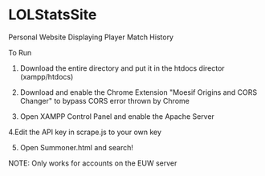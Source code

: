 # LOLStatsSite
Personal Website Displaying Player Match History

To Run

1. Download the entire directory and put it in the htdocs director (xampp/htdocs)

2. Download and enable the Chrome Extension "Moesif Origins and CORS Changer" to bypass CORS error thrown by Chrome

3. Open XAMPP Control Panel and enable the Apache Server

4.Edit the API key in scrape.js to your own key

5. Open Summoner.html and search!

NOTE: Only works for accounts on the EUW server
